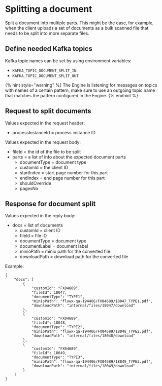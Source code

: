 # Splitting a document

Split a document into multiple parts. This might be the case, for example, when the client uploads a set of documents as a bulk scanned file that needs to be split into more separate files.

## Define needed Kafka topics

Kafka topic names can be set by using environment variables:

* `KAFKA_TOPIC_DOCUMENT_SPLIT_IN`
* `KAFKA_TOPIC_DOCUMENT_SPLIT_OUT`

{% hint style="warning" %}
The Engine is listening for messages on topics with names of a certain pattern, make sure to use an outgoing topic name that matches the pattern configured in the Engine.
{% endhint %}

## Request to split documents

Values expected in the request header:

* processInstanceId = process instance ID

Values expected in the request body:

* fileId = the id of the file to be split
* parts = a list of info about the expected document parts
  * documentType = document type
  * customId = the client ID
  * startIndex = start page number for this part
  * endIndex = end page number for this part
  * shouldOverride
  * pagesNo

## Response for document split

Values expected in the reply body:

* docs = list of documents
  * customId = client ID
  * fileId = file ID
  * documentType = document type
  * documentLabel = document label
  * minioPath = minio path for the converted file
  * downloadPath = download path for the converted file

Example:

```
{
    "docs": [
        {
            "customId": "FX04689",
            "fileId": 18047,
            "documentType": "TYPE1",
            "minioPath": "flowx-qa-194406/FX04689/18047_TYPE1.pdf",
            "downloadPath": "internal/files/18047/download"
        },
        {
            "customId": "FX04689",
            "fileId": 18048,
            "documentType": "TYPE2",
            "minioPath": "flowx-qa-194406/FX04689/18048_TYPE2.pdf",
            "downloadPath": "internal/files/18048/download"
        },
        {
            "customId": "FX04689",
            "fileId": 18049,
            "documentType": "TYPE3",
            "minioPath": "flowx-qa-194406/FX04689/18049_TYPE3.pdf",
            "downloadPath": "internal/files/18049/download"
        }
    ]
}
```